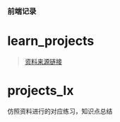 ### 前端记录
# learn_projects

>
> [资料来源链接](https://github.com/solygambas/html-css-javascript-projects)
> 

# projects_lx
仿照资料进行的对应练习，知识点总结
